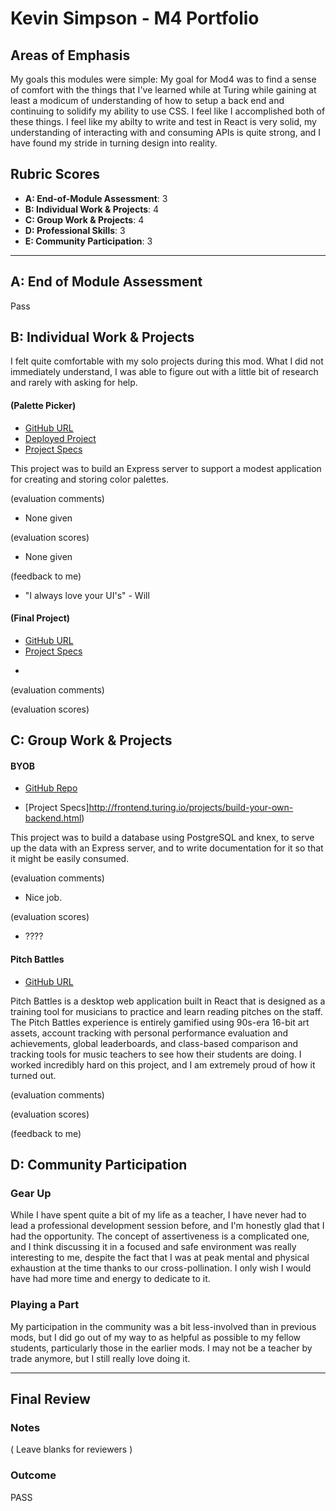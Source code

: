 # Kevin Simpson - M4 Portfolio

## Areas of Emphasis

My goals this modules were simple: My goal for Mod4 was to find a sense of comfort with the things that I've learned while at Turing while gaining at least a modicum of understanding of how to setup a back end and continuing to solidify my ability to use CSS. I feel like I accomplished both of these things. I feel like my abilty to write and test in React is very solid, my understanding of interacting with and consuming APIs is quite strong, and I have found my stride in turning design into reality.

## Rubric Scores

* **A: End-of-Module Assessment**: 3
* **B: Individual Work & Projects**: 4
* **C: Group Work & Projects**: 4
* **D: Professional Skills**: 3
* **E: Community Participation**: 3

-----------------------

## A: End of Module Assessment

Pass

## B: Individual Work & Projects

I felt quite comfortable with my solo projects during this mod. What I did not immediately understand, I was able to figure out with a little bit of research and rarely with asking for help.

#### (Palette Picker)

* [GitHub URL](https://github.com/relasine/pixel-picker)
* [Deployed Project](https://pixel-picker.herokuapp.com)
* [Project Specs](http://frontend.turing.io/projects/palette-picker.html)

This project was to build an Express server to support a modest application for creating and storing color palettes.

(evaluation comments)
* None given

(evaluation scores)
* None given

(feedback to me)
* "I always love your UI's" - Will

#### (Final Project)

* [GitHub URL]()
* [Project Specs]()

-

(evaluation comments)

(evaluation scores)

## C: Group Work & Projects

#### BYOB

* [GitHub Repo](https://github.com/relasine/Formula-1-API)

* [Project Specs]http://frontend.turing.io/projects/build-your-own-backend.html)

This project was to build a database using PostgreSQL and knex, to serve up the data with an Express server, and to write documentation for it so that it might be easily consumed.

(evaluation comments)
* Nice job.

(evaluation scores)
* ????

#### Pitch Battles

* [GitHub URL](https://github.com/relasine/pitch-battles-frontend)

Pitch Battles is a desktop web application built in React that is designed as a training tool for musicians to practice and learn reading pitches on the staff. The Pitch Battles experience is entirely gamified using 90s-era 16-bit art assets, account tracking with personal performance evaluation and achievements, global leaderboards, and class-based comparison and tracking tools for music teachers to see how their students are doing. I worked incredibly hard on this project, and I am extremely proud of how it turned out. 

(evaluation comments)

(evaluation scores)

(feedback to me)


## D: Community Participation

### Gear Up

While I have spent quite a bit of my life as a teacher, I have never had to lead a professional development session before, and I'm honestly glad that I had the opportunity. The concept of assertiveness is a complicated one, and I think discussing it in a focused and safe environment was really interesting to me, despite the fact that I was at peak mental and physical exhaustion at the time thanks to our cross-pollination. I only wish I would have had more time and energy to dedicate to it. 

### Playing a Part

My participation in the community was a bit less-involved than in previous mods, but I did go out of my way to as helpful as possible to my fellow students, particularly those in the earlier mods. I may not be a teacher by trade anymore, but I still really love doing it.

------------------

## Final Review

### Notes

( Leave blanks for reviewers )

### Outcome

PASS
